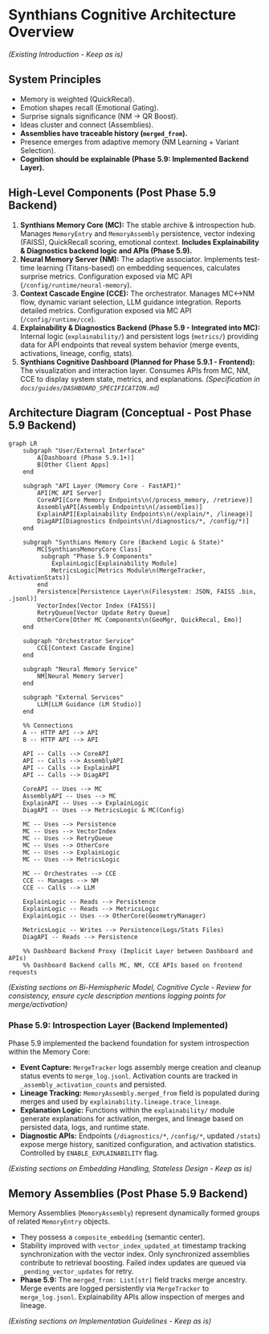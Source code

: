 # Synthians Cognitive Architecture Overview

*(Existing Introduction - Keep as is)*

## System Principles

*   Memory is weighted (QuickRecal).
*   Emotion shapes recall (Emotional Gating).
*   Surprise signals significance (NM → QR Boost).
*   Ideas cluster and connect (Assemblies).
*   **Assemblies have traceable history (`merged_from`).**
*   Presence emerges from adaptive memory (NM Learning + Variant Selection).
*   **Cognition should be explainable (Phase 5.9: Implemented Backend Layer).**

## High-Level Components (Post Phase 5.9 Backend)

1.  **Synthians Memory Core (MC):** The stable archive & introspection hub. Manages `MemoryEntry` and `MemoryAssembly` persistence, vector indexing (FAISS), QuickRecall scoring, emotional context. **Includes Explainability & Diagnostics backend logic and APIs (Phase 5.9).**
2.  **Neural Memory Server (NM):** The adaptive associator. Implements test-time learning (Titans-based) on embedding sequences, calculates surprise metrics. Configuration exposed via MC API (`/config/runtime/neural-memory`).
3.  **Context Cascade Engine (CCE):** The orchestrator. Manages MC<->NM flow, dynamic variant selection, LLM guidance integration. Reports detailed metrics. Configuration exposed via MC API (`/config/runtime/cce`).
4.  **Explainability & Diagnostics Backend (Phase 5.9 - Integrated into MC):** Internal logic (`explainability/`) and persistent logs (`metrics/`) providing data for API endpoints that reveal system behavior (merge events, activations, lineage, config, stats).
5.  **Synthians Cognitive Dashboard (Planned for Phase 5.9.1 - Frontend):** The visualization and interaction layer. Consumes APIs from MC, NM, CCE to display system state, metrics, and explanations. *(Specification in `docs/guides/DASHBOARD_SPECIFICATION.md`)*

## Architecture Diagram (Conceptual - Post Phase 5.9 Backend)

```mermaid
graph LR
    subgraph "User/External Interface"
        A[Dashboard (Phase 5.9.1+)]
        B[Other Client Apps]
    end

    subgraph "API Layer (Memory Core - FastAPI)"
        API[MC API Server]
        CoreAPI[Core Memory Endpoints\n(/process_memory, /retrieve)]
        AssemblyAPI[Assembly Endpoints\n(/assemblies)]
        ExplainAPI[Explainability Endpoints\n(/explain/*, /lineage)]
        DiagAPI[Diagnostics Endpoints\n(/diagnostics/*, /config/*)]
    end

    subgraph "Synthians Memory Core (Backend Logic & State)"
        MC[SynthiansMemoryCore Class]
         subgraph "Phase 5.9 Components"
            ExplainLogic[Explainability Module]
            MetricsLogic[Metrics Module\n(MergeTracker, ActivationStats)]
        end
        Persistence[Persistence Layer\n(Filesystem: JSON, FAISS .bin, .jsonl)]
        VectorIndex[Vector Index (FAISS)]
        RetryQueue[Vector Update Retry Queue]
        OtherCore[Other MC Components\n(GeoMgr, QuickRecal, Emo)]
    end

    subgraph "Orchestrator Service"
        CCE[Context Cascade Engine]
    end

    subgraph "Neural Memory Service"
        NM[Neural Memory Server]
    end

    subgraph "External Services"
        LLM[LLM Guidance (LM Studio)]
    end

    %% Connections
    A -- HTTP API --> API
    B -- HTTP API --> API

    API -- Calls --> CoreAPI
    API -- Calls --> AssemblyAPI
    API -- Calls --> ExplainAPI
    API -- Calls --> DiagAPI

    CoreAPI -- Uses --> MC
    AssemblyAPI -- Uses --> MC
    ExplainAPI -- Uses --> ExplainLogic
    DiagAPI -- Uses --> MetricsLogic & MC(Config)

    MC -- Uses --> Persistence
    MC -- Uses --> VectorIndex
    MC -- Uses --> RetryQueue
    MC -- Uses --> OtherCore
    MC -- Uses --> ExplainLogic
    MC -- Uses --> MetricsLogic

    MC -- Orchestrates --> CCE
    CCE -- Manages --> NM
    CCE -- Calls --> LLM

    ExplainLogic -- Reads --> Persistence
    ExplainLogic -- Reads --> MetricsLogic
    ExplainLogic -- Uses --> OtherCore(GeometryManager)

    MetricsLogic -- Writes --> Persistence(Logs/Stats Files)
    DiagAPI -- Reads --> Persistence

    %% Dashboard Backend Proxy (Implicit Layer between Dashboard and APIs)
    %% Dashboard Backend calls MC, NM, CCE APIs based on frontend requests
```

*(Existing sections on Bi-Hemispheric Model, Cognitive Cycle - Review for consistency, ensure cycle description mentions logging points for merge/activation)*

### Phase 5.9: Introspection Layer (Backend Implemented)

Phase 5.9 implemented the backend foundation for system introspection within the Memory Core:
*   **Event Capture:** `MergeTracker` logs assembly merge creation and cleanup status events to `merge_log.jsonl`. Activation counts are tracked in `_assembly_activation_counts` and persisted.
*   **Lineage Tracking:** `MemoryAssembly.merged_from` field is populated during merges and used by `explainability.lineage.trace_lineage`.
*   **Explanation Logic:** Functions within the `explainability/` module generate explanations for activation, merges, and lineage based on persisted data, logs, and runtime state.
*   **Diagnostic APIs:** Endpoints (`/diagnostics/*`, `/config/*`, updated `/stats`) expose merge history, sanitized configuration, and activation statistics. Controlled by `ENABLE_EXPLAINABILITY` flag.

*(Existing sections on Embedding Handling, Stateless Design - Keep as is)*

## Memory Assemblies (Post Phase 5.9 Backend)

Memory Assemblies (`MemoryAssembly`) represent dynamically formed groups of related `MemoryEntry` objects.
*   They possess a `composite_embedding` (semantic center).
*   Stability improved with `vector_index_updated_at` timestamp tracking synchronization with the vector index. Only synchronized assemblies contribute to retrieval boosting. Failed index updates are queued via `_pending_vector_updates` for retry.
*   **Phase 5.9:** The `merged_from: List[str]` field tracks merge ancestry. Merge events are logged persistently via `MergeTracker` to `merge_log.jsonl`. Explainability APIs allow inspection of merges and lineage.

*(Existing sections on Implementation Guidelines - Keep as is)*